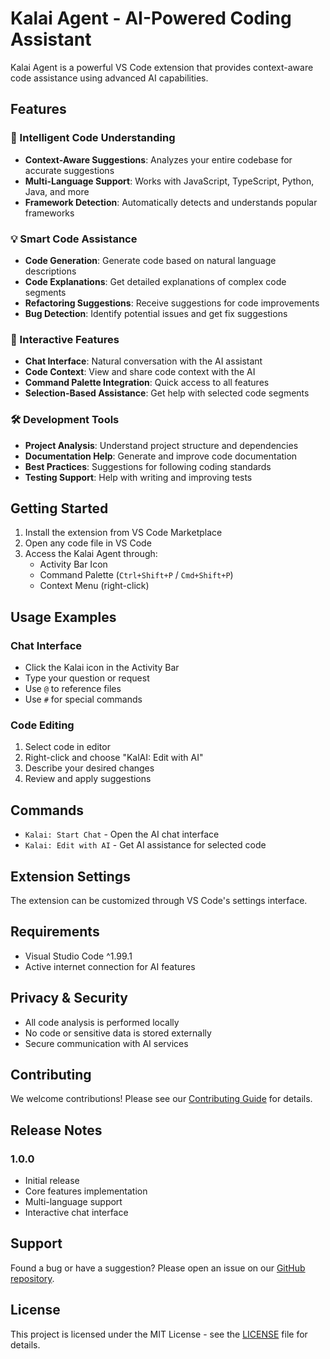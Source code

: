 # Kalai Agent - AI-Powered Coding Assistant

Kalai Agent is a powerful VS Code extension that provides context-aware code assistance using advanced AI capabilities.

## Features

### 🤖 Intelligent Code Understanding
- **Context-Aware Suggestions**: Analyzes your entire codebase for accurate suggestions
- **Multi-Language Support**: Works with JavaScript, TypeScript, Python, Java, and more
- **Framework Detection**: Automatically detects and understands popular frameworks

### 💡 Smart Code Assistance
- **Code Generation**: Generate code based on natural language descriptions
- **Code Explanations**: Get detailed explanations of complex code segments
- **Refactoring Suggestions**: Receive suggestions for code improvements
- **Bug Detection**: Identify potential issues and get fix suggestions

### 🔄 Interactive Features
- **Chat Interface**: Natural conversation with the AI assistant
- **Code Context**: View and share code context with the AI
- **Command Palette Integration**: Quick access to all features
- **Selection-Based Assistance**: Get help with selected code segments

### 🛠 Development Tools
- **Project Analysis**: Understand project structure and dependencies
- **Documentation Help**: Generate and improve code documentation
- **Best Practices**: Suggestions for following coding standards
- **Testing Support**: Help with writing and improving tests

## Getting Started

1. Install the extension from VS Code Marketplace
2. Open any code file in VS Code
3. Access the Kalai Agent through:
   - Activity Bar Icon
   - Command Palette (`Ctrl+Shift+P` / `Cmd+Shift+P`)
   - Context Menu (right-click)

## Usage Examples

### Chat Interface
- Click the Kalai icon in the Activity Bar
- Type your question or request
- Use `@` to reference files
- Use `#` for special commands

### Code Editing
1. Select code in editor
2. Right-click and choose "KalAI: Edit with AI"
3. Describe your desired changes
4. Review and apply suggestions

## Commands

- `Kalai: Start Chat` - Open the AI chat interface
- `Kalai: Edit with AI` - Get AI assistance for selected code

## Extension Settings

The extension can be customized through VS Code's settings interface.

## Requirements

- Visual Studio Code ^1.99.1
- Active internet connection for AI features

## Privacy & Security

- All code analysis is performed locally
- No code or sensitive data is stored externally
- Secure communication with AI services

## Contributing

We welcome contributions! Please see our [Contributing Guide](CONTRIBUTING.md) for details.

## Release Notes

### 1.0.0
- Initial release
- Core features implementation
- Multi-language support
- Interactive chat interface

## Support

Found a bug or have a suggestion? Please open an issue on our [GitHub repository](https://github.com/Odeneho-Calculus/kalai-agent/issues).

## License

This project is licensed under the MIT License - see the [LICENSE](LICENSE) file for details.